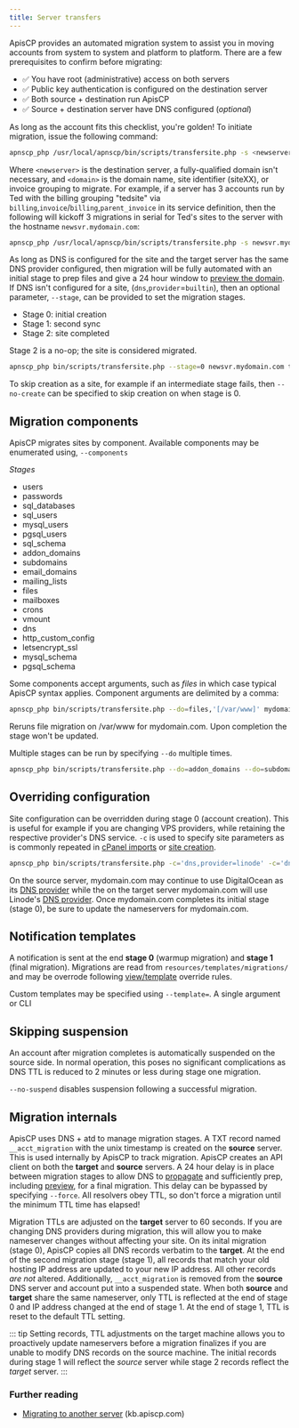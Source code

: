 ```yaml
---
title: Server transfers
---
```


ApisCP provides an automated migration system to assist you in moving accounts from system to system and platform to platform. There are a few prerequisites to confirm before migrating:

- ✅ You have root (administrative) access on both servers
- ✅ Public key authentication is configured on the destination server
- ✅ Both source + destination run ApisCP
- ✅ Source + destination server have DNS configured (*optional*)

As long as the account fits this checklist, you're golden! To initiate migration, issue the following command:

```bash
apnscp_php /usr/local/apnscp/bin/scripts/transfersite.php -s <newserver> <domain>
```

Where `<newserver>` is the destination server, a fully-qualified domain isn't necessary, and `<domain>` is the domain name, site identifier (siteXX), or invoice grouping to migrate. For example, if a server has 3 accounts run by Ted with the billing grouping "tedsite" via `billing`,`invoice`/`billing`,`parent_invoice` in its service definition, then the following will kickoff 3 migrations in serial for Ted's sites to the server with the hostname `newsvr.mydomain.com`:

```bash
apnscp_php /usr/local/apnscp/bin/scripts/transfersite.php -s newsvr.mydomain.com tedsite
```

As long as DNS is configured for the site and the target server has the same DNS provider configured, then migration will be fully automated with an initial stage to prep files and give a 24 hour window to [preview the domain](https://kb.apiscp.com/dns/previewing-your-domain/). If DNS isn't configured for a site, (`dns`,`provider`=`builtin`), then an optional parameter, `--stage`, can be provided to set the migration stages.

- Stage 0: initial creation
- Stage 1: second sync
- Stage 2: site completed

Stage 2 is a no-op; the site is considered migrated.

```bash
apnscp_php bin/scripts/transfersite.php --stage=0 newsvr.mydomain.com tedsite
```

To skip creation as a site, for example if an intermediate stage fails, then `--no-create` can be specified to skip creation on when stage is 0.

## Migration components

ApisCP migrates sites by component. Available components may be enumerated using, `--components`

*Stages*

- users
- passwords
- sql_databases
- sql_users
- mysql_users
- pgsql_users
- sql_schema
- addon_domains
- subdomains
- email_domains
- mailing_lists
- files
- mailboxes
- crons
- vmount
- dns
- http_custom_config
- letsencrypt_ssl
- mysql_schema
- pgsql_schema

Some components accept arguments, such as *files* in which case typical ApisCP syntax applies. Component arguments are delimited by a comma:

```bash
apnscp_php bin/scripts/transfersite.php --do=files,'[/var/www]' mydomain.com
```

Reruns file migration on /var/www for mydomain.com. Upon completion the stage won't be updated.

Multiple stages can be run by specifying `--do` multiple times.

```bash
apnscp_php bin/scripts/transfersite.php --do=addon_domains --do=subdomains mydomain.com
```

## Overriding configuration

Site configuration can be overridden during stage 0 (account creation). This is useful for example if you are changing VPS providers, while retaining the respective provider's DNS service. `-c` is used to specify site parameters as is commonly repeated in [cPanel imports](/admin/Migrations%20-%20cPanel) or [site creation](/admin/Plans/#adddomain).

```bash
apnscp_php bin/scripts/transfersite.php -c='dns,provider=linode' -c='dns,key=abcdef1234567890' mydomain.com
```

On the source server, mydomain.com may continue to use DigitalOcean as its [DNS provider](https://bitbucket.org/apisnetworks/apnscp/src/master/lib/Module/Provider/Dns/Digitalocean.php?at=master&fileviewer=file-view-default) while the on the target server mydomain.com will use Linode's [DNS provider](https://bitbucket.org/apisnetworks/apnscp/src/master/lib/Module/Provider/Dns/Linode.php?at=master&fileviewer=file-view-default). Once mydomain.com completes its initial stage (stage 0), be sure to update the nameservers for mydomain.com.

## Notification templates

A notification is sent at the end **stage 0** (warmup migration) and **stage 1** (final migration). Migrations are read from `resources/templates/migrations/` and may be overrode following [view/template](Customizing.md#ApisCP) override rules.

Custom templates may be specified using `--template=`. A single argument or CLI

## Skipping suspension

An account after migration completes is automatically suspended on the source side. In normal operation, this poses no significant complications as DNS TTL is reduced to 2 minutes or less during stage one migration.

`--no-suspend` disables suspension following a successful migration. 

## Migration internals

ApisCP uses DNS + atd to manage migration stages. A TXT record named `__acct_migration` with the unix timestamp is created on the **source** server. This is used internally by ApisCP to track migration. ApisCP creates an API client on both the **target** and **source** servers. A 24 hour delay is in place between migration stages to allow DNS to [propagate](https://kb.apiscp.com/dns/dns-work/) and sufficiently prep, including [preview](https://kb.apiscp.com/dns/previewing-your-domain/), for a final migration. This delay can be bypassed by specifying `--force`. All resolvers obey TTL, so don't force a migration until the minimum TTL time has elapsed!

Migration TTLs are adjusted on the **target** server to 60 seconds. If you are changing DNS providers during migration, this will allow you to make nameserver changes without affecting your site. On its inital migration (stage 0), ApisCP copies all DNS records verbatim to the **target**. At the end of the second migration stage (stage 1), all records that match your old hosting IP address are updated to your new IP address. All other records *are not* altered. Additionally, `__acct_migration` is removed from the **source** DNS server and account put into a suspended state. When both **source** and **target** share the same nameserver, only TTL is reflected at the end of stage 0 and IP address changed at the end of stage 1. At the end of stage 1, TTL is reset to the default TTL setting.

::: tip
Setting records, TTL adjustments on the target machine allows you to proactively update nameservers before a migration finalizes if you are unable to modify DNS records on the source machine. The initial records during stage 1 will reflect the *source* server while stage 2 records reflect the *target* server.
:::

### Further reading

- [Migrating to another server](https://kb.apiscp.com/platform/migrating-another-server/) (kb.apiscp.com)
